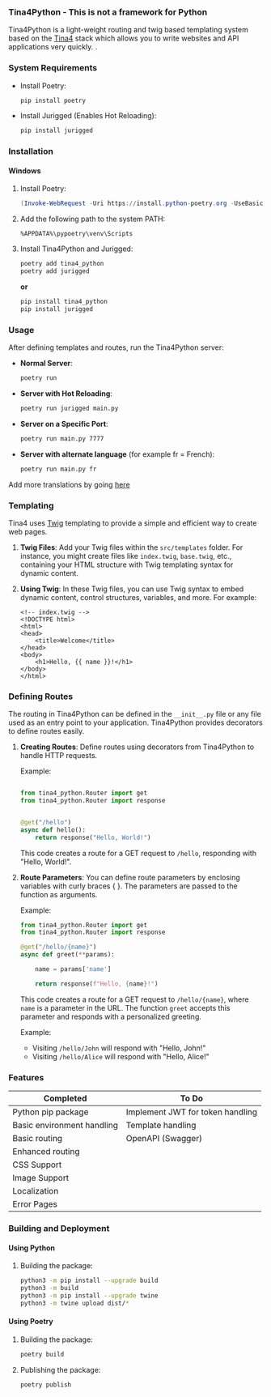 ### Tina4Python - This is not a framework for Python

Tina4Python is a light-weight routing and twig based templating system based on the [Tina4](https://github.com/tina4stack/tina4-php) stack which allows you to write websites and API applications very quickly.
.
### System Requirements

- Install Poetry:
  ```bash
  pip install poetry
  ```

- Install Jurigged (Enables Hot Reloading):
  ```bash
  pip install jurigged
  ```

### Installation

#### Windows

1. Install Poetry:
    ```powershell
    (Invoke-WebRequest -Uri https://install.python-poetry.org -UseBasicParsing).Content | py -
    ```

2. Add the following path to the system PATH:
   ```
   %APPDATA%\pypoetry\venv\Scripts
   ```

3. Install Tina4Python and Jurigged:
   ```bash
   poetry add tina4_python
   poetry add jurigged
   ```

   **or**

   ```bash
   pip install tina4_python
   pip install jurigged
   ```

### Usage

After defining templates and routes, run the Tina4Python server:

- **Normal Server**:
  ```bash
  poetry run
  ```

- **Server with Hot Reloading**:
  ```bash
  poetry run jurigged main.py
  ```

- **Server on a Specific Port**:
  ```bash
  poetry run main.py 7777
  ```
  
- **Server with alternate language** (for example fr = French):
  ```bash
  poetry run main.py fr
  ```

Add more translations by going [here](TRANSLATIONS.md)

### Templating


Tina4 uses [Twig](https://twig.symfony.com/) templating to provide a simple and efficient way to create web pages.

1. **Twig Files**: Add your Twig files within the `src/templates` folder. For instance, you might create files like `index.twig`, `base.twig`, etc., containing your HTML structure with Twig templating syntax for dynamic content.

2. **Using Twig**: In these Twig files, you can use Twig syntax to embed dynamic content, control structures, variables, and more. For example:

   ```twig
   <!-- index.twig -->
   <!DOCTYPE html>
   <html>
   <head>
       <title>Welcome</title>
   </head>
   <body>
       <h1>Hello, {{ name }}!</h1>
   </body>
   </html>
   ```

### Defining Routes


The routing in Tina4Python can be defined in the `__init__.py` file or any file used as an entry point to your application. Tina4Python provides decorators to define routes easily.

1. **Creating Routes**: Define routes using decorators from Tina4Python to handle HTTP requests.

    Example:
    ```python

   from tina4_python.Router import get
   from tina4_python.Router import response


    @get("/hello")
    async def hello():
        return response("Hello, World!")
    ```

    This code creates a route for a GET request to `/hello`, responding with "Hello, World!".



2. **Route Parameters**: You can define route parameters by enclosing variables with curly braces {   }. The parameters are passed to the function as arguments.

    Example:
    ```python
    from tina4_python.Router import get
    from tina4_python.Router import response

    @get("/hello/{name}")
    async def greet(**params):
   
        name = params['name']
   
        return response(f"Hello, {name}!")
    ```

    This code creates a route for a GET request to `/hello/{name}`, where `name` is a parameter in the URL. The function `greet` accepts this parameter and responds with a personalized greeting.

    Example:
    - Visiting `/hello/John` will respond with "Hello, John!"
    - Visiting `/hello/Alice` will respond with "Hello, Alice!"

   

### Features
| Completed                  | To Do                            |
|----------------------------|----------------------------------|
| Python pip package         | Implement JWT for token handling |
| Basic environment handling | Template handling                |
| Basic routing              | OpenAPI (Swagger)                |
| Enhanced routing           |                                  |
| CSS Support                |                                  |
| Image Support              |                                  |
| Localization               |                                  |
| Error Pages                |                                  |
### Building and Deployment

#### Using Python

1. Building the package:
    ```bash
    python3 -m pip install --upgrade build
    python3 -m build
    python3 -m pip install --upgrade twine
    python3 -m twine upload dist/*
    ```

#### Using Poetry

1. Building the package:
    ```bash
    poetry build
    ```

2. Publishing the package:
    ```bash
    poetry publish
    ```
